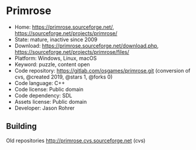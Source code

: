 # Primrose

- Home: https://primrose.sourceforge.net/, https://sourceforge.net/projects/primrose/
- State: mature, inactive since 2009
- Download: https://primrose.sourceforge.net/download.php, https://sourceforge.net/projects/primrose/files/
- Platform: Windows, Linux, macOS
- Keyword: puzzle, content open
- Code repository: https://gitlab.com/osgames/primrose.git (conversion of cvs, @created 2019, @stars 1, @forks 0)
- Code language: C++
- Code license: Public domain
- Code dependency: SDL
- Assets license: Public domain
- Developer: Jason Rohrer

## Building

Old repositories http://primrose.cvs.sourceforge.net (cvs)